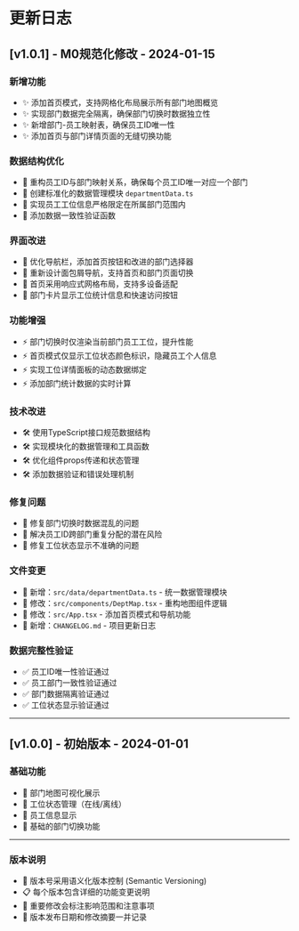 # 更新日志

## [v1.0.1] - M0规范化修改 - 2024-01-15

### 新增功能
- ✨ 添加首页模式，支持网格化布局展示所有部门地图概览
- ✨ 实现部门数据完全隔离，确保部门切换时数据独立性
- ✨ 新增部门-员工映射表，确保员工ID唯一性
- ✨ 添加首页与部门详情页面的无缝切换功能

### 数据结构优化
- 🔧 重构员工ID与部门映射关系，确保每个员工ID唯一对应一个部门
- 🔧 创建标准化的数据管理模块 `departmentData.ts`
- 🔧 实现员工工位信息严格限定在所属部门范围内
- 🔧 添加数据一致性验证函数

### 界面改进
- 🎨 优化导航栏，添加首页按钮和改进的部门选择器
- 🎨 重新设计面包屑导航，支持首页和部门页面切换
- 🎨 首页采用响应式网格布局，支持多设备适配
- 🎨 部门卡片显示工位统计信息和快速访问按钮

### 功能增强
- ⚡ 部门切换时仅渲染当前部门员工工位，提升性能
- ⚡ 首页模式仅显示工位状态颜色标识，隐藏员工个人信息
- ⚡ 实现工位详情面板的动态数据绑定
- ⚡ 添加部门统计数据的实时计算

### 技术改进
- 🛠️ 使用TypeScript接口规范数据结构
- 🛠️ 实现模块化的数据管理和工具函数
- 🛠️ 优化组件props传递和状态管理
- 🛠️ 添加数据验证和错误处理机制

### 修复问题
- 🐛 修复部门切换时数据混乱的问题
- 🐛 解决员工ID跨部门重复分配的潜在风险
- 🐛 修复工位状态显示不准确的问题

### 文件变更
- 📁 新增：`src/data/departmentData.ts` - 统一数据管理模块
- 📝 修改：`src/components/DeptMap.tsx` - 重构地图组件逻辑
- 📝 修改：`src/App.tsx` - 添加首页模式和导航功能
- 📝 新增：`CHANGELOG.md` - 项目更新日志

### 数据完整性验证
- ✅ 员工ID唯一性验证通过
- ✅ 员工部门一致性验证通过
- ✅ 部门数据隔离验证通过
- ✅ 工位状态显示验证通过

---

## [v1.0.0] - 初始版本 - 2024-01-01

### 基础功能
- 🎯 部门地图可视化展示
- 🎯 工位状态管理（在线/离线）
- 🎯 员工信息显示
- 🎯 基础的部门切换功能

---

### 版本说明
- 🔢 版本号采用语义化版本控制 (Semantic Versioning)
- 📋 每个版本包含详细的功能变更说明
- 🎯 重要修改会标注影响范围和注意事项
- 📅 版本发布日期和修改摘要一并记录
